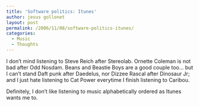 ```yaml
---
title: 'Software politics: Itunes'
author: jesus gollonet
layout: post
permalink: /2006/11/08/software-politics-itunes/
categories:
  - Music
  - Thoughts
---
```

I don&#8217;t mind listening to Steve Reich after Stereolab. Ornette Coleman is not bad after Odd Nosdam. Beans and Beastie Boys are a good couple too&#8230; but I can&#8217;t stand Daft punk after Daedelus, nor Dizzee Rascal after Dinosaur Jr; and I just hate listening to Cat Power everytime I finish listening to Caribou.

Definitely, I don&#8217;t like listening to music alphabetically ordered as Itunes wants me to.